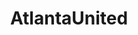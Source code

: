 ---
title: AtlantaUnited
crosslinks:
- MLS
- livven
- OCLions
- reddit_stream
- soccer
- soccerstreams
- MLSAwayFans
- FCCincinnati
- luminous_ext
- TheMassive
- HighQualityGifs
- place
- '2013'
- whitepeoplegifs
- ImGoingToHellForThis
- AtlantaFX
- PhillyUnion
- reddevils
- mildlyinteresting
- sports
---